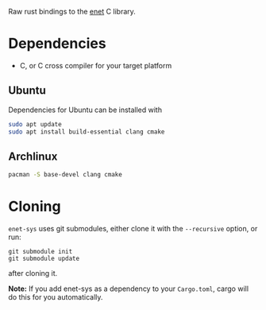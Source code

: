 Raw rust bindings to the [enet](http://enet.bespin.org/) C library.

# Dependencies

* C, or C cross compiler for your target platform

## Ubuntu

Dependencies for Ubuntu can be installed with

```bash
sudo apt update
sudo apt install build-essential clang cmake
```

## Archlinux 

```bash
pacman -S base-devel clang cmake
```

# Cloning
`enet-sys` uses git submodules, either clone it with the `--recursive` option, or run:
``` git
git submodule init
git submodule update
```
after cloning it.

**Note:** If you add enet-sys as a dependency to your `Cargo.toml`, cargo will do this for you automatically.
